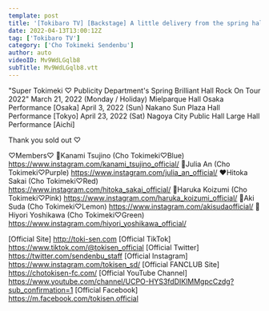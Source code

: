 ```yaml
---
template: post
title: '[Tokibaro TV] [Backstage] A little delivery from the spring hall tour site in Nakano Sunplaza Hall / epi 170'
date: 2022-04-13T13:00:12Z
tag: ['Tokibaro TV']
category: ['Cho Tokimeki Sendenbu']
author: auto 
videoID: Mv9WdLGqlb8
subTitle: Mv9WdLGqlb8.vtt
---
```

"Super Tokimeki ♡ Publicity Department's Spring Brilliant Hall Rock On Tour 2022"
March 21, 2022 (Monday / Holiday) Mielparque Hall Osaka Performance [Osaka]
April 3, 2022 (Sun) Nakano Sun Plaza Hall Performance [Tokyo]
April 23, 2022 (Sat) Nagoya City Public Hall Large Hall Performance [Aichi]

Thank you sold out ♡

♡Members♡
💙Kanami Tsujino (Cho Tokimeki♡Blue) https://www.instagram.com/kanami_tsujino_official/
💜Julia An (Cho Tokimeki♡Purple) https://www.instagram.com/julia_an_official/
❤️Hitoka Sakai (Cho Tokimeki♡Red) https://www.instagram.com/hitoka_sakai_official/
💖Haruka Koizumi (Cho Tokimeki♡Pink) https://www.instagram.com/haruka_koizumi_official/
💛Aki Suda (Cho Tokimeki♡Lemon) https://www.instagram.com/akisudaofficial/
💚Hiyori Yoshikawa (Cho Tokimeki♡Green) https://www.instagram.com/hiyori_yoshikawa_official/

[Official Site] http://toki-sen.com
[Official TikTok] https://www.tiktok.com/@tokisen_official
[Official Twitter] https://twitter.com/sendenbu_staff
[Official Instagram] https://www.instagram.com/tokisen_sd/
[Official FANCLUB Site] https://chotokisen-fc.com/
[Official YouTube Channel] https://www.youtube.com/channel/UCPO-HYS3fdDIKlMMgpcCzdg?sub_confirmation=1
[Official Facebook] https://m.facebook.com/tokisen.official